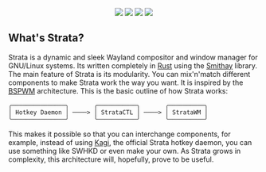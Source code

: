 <p align=center>
    <img src="https://github.com/stratawm/.github/blob/profile/profile_banner.png></img>
</p>

<p align="center">
  <img src="https://img.shields.io/github/languages/top/stratawm/stratawm?style=for-the-badge"/>
  <img src="https://img.shields.io/github/commit-activity/m/stratawm/stratawm?style=for-the-badge"/>
  <img src="https://img.shields.io/github/stars/stratawm/stratawm?style=for-the-badge"/>
</p>

## What's Strata?
Strata is a dynamic and sleek Wayland compositor and window manager for GNU/Linux systems. Its written completely in [Rust](https://rust-lang.org) using the [Smithay](https://github.com/smithay/smithay) library. The main feature of Strata is its modularity. You can mix'n'match different components to make Strata work the way you want. It is inspired by the [BSPWM](https://github.com/baskerville/bspwm) architecture. This is the basic outline of how Strata works:

```
╭───────────────╮       ╭───────────╮       ╭──────────╮
│ Hotkey Daemon │ ────> │ StrataCTL │ ────> │ StrataWM │
╰───────────────╯       ╰───────────╯       ╰──────────╯
```

This makes it possible so that you can interchange components, for example, instead of using [Kagi](https://github.com/stratawm/kagi), the official Strata hotkey daemon, you can use something like SWHKD or even make your own. As Strata grows in complexity, this architecture will, hopefully, prove to be useful.

